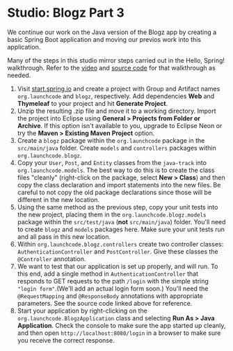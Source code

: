 # Studio: Blogz Part 3

We continue our work on the Java version of the Blogz app by creating a basic Spring Boot application and moving our previos work into this application.

Many of the steps in this studio mirror steps carried out in the Hello, Spring! walkthrough. Refer to the [video][hs-vid] and [source code][hs-source] for that walkthrough as needed.

1. Visit [start.spring.io](http://start.spring.io/) and create a project with Group and Artifact names `org.launchcode` and `blogz`, respectively. Add dependencies **Web** and **Thymeleaf** to your project and hit **Generate Project**.
2. Unzip the resulting .zip file and move it to a working directory. Import the project into Eclipse using **General > Projects from Folder or Archive**. If this option isn't available to you, upgrade to Eclipse Neon or try the **Maven > Existing Maven Project** option.
3. Create a `blogz` package within the `org.launchcode` package in the `src/main/java` folder. Create `models` and `controllers` packages within `org.launchcode.blogz`.
4. Copy your `User`, `Post`, and `Entity` classes from the `java-track` into `org.launchcode.models`. The best way to do this is to create the class files "cleanly" (right-click on the package, select **New > Class**) and then copy the class declaration and import statements into the new files. Be careful to not copy the old package declarations since those will be different in the new location.
5. Using the same method as the previous step, copy your unit tests into the new project, placing them in the `org.launchcode.blogz.models` package within the `src/test/java` (**not** `src/main/java`) folder. You'll need to create `blogz` and `models` packages here. Make sure your unit tests run and all pass in this new location.
6. Within `org.launchcode.blogz.controllers` create two controller classes: `AuthenticationController` and `PostController`. Give these classes the `@Controller` annotation.
7. We want to test that our application is set up properly, and will run. To this end, add a single method in `AuthenticationController` that responds to GET requests to the path `/login` with the simple string `"login form"`.(We'll add an actual login form soon.) You'll need the `@RequestMapping` and `@ResponseBody` annotations with appropriate parameters. See the source code linked above for reference.
8. Start your application by right-clicking on the `org.launchcode.BlogzApplication` class and selecting **Run As > Java Application**. Check the console to make sure the app started up cleanly, and then open `http://localhost:8080/login` in a browser to make sure you receive the correct response.

[hs-vid]: https://youtu.be/Kgnr9oMpcx8
[hs-source]: https://github.com/LaunchCodeEducation/hello-spring
